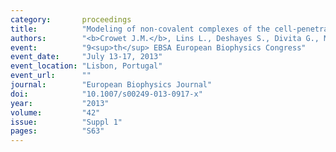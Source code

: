 ```yaml
---
category:       proceedings
title:          "Modeling of non-covalent complexes of the cell-penetrating peptide CADY and its siRNA cargo"
authors:        "<b>Crowet J.M.</b>, Lins L., Deshayes S., Divita G., Morris M., Brasseur R., Thomas A."
event:          "9<sup>th</sup> EBSA European Biophysics Congress"
event_date:     "July 13-17, 2013"
event_location: "Lisbon, Portugal"
event_url:      ""
journal:        "European Biophysics Journal"
doi:            "10.1007/s00249-013-0917-x"
year:           "2013"
volume:         "42"
issue:          "Suppl 1"
pages:          "S63"
---
```

